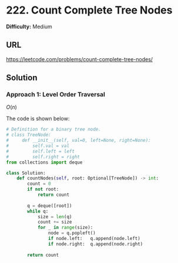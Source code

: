 # 222. Count Complete Tree Nodes

**Difficulty:** Medium

## URL

https://leetcode.com/problems/count-complete-tree-nodes/

## Solution

### Approach 1: Level Order Traversal

$O(n)$

The code is shown below:

```python
# Definition for a binary tree node.
# class TreeNode:
#     def __init__(self, val=0, left=None, right=None):
#         self.val = val
#         self.left = left
#         self.right = right
from collections import deque

class Solution:
    def countNodes(self, root: Optional[TreeNode]) -> int:
        count = 0
        if not root:
            return count
        
        q = deque([root])
        while q:
            size = len(q)
            count += size
            for _ in range(size):
                node = q.popleft()
                if node.left:   q.append(node.left)
                if node.right:  q.append(node.right)
                    
        return count
```
